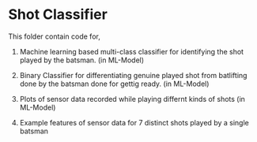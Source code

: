 # Shot Classifier

This folder contain code for,

1. Machine learning based multi-class classifier for identifying the shot played by the batsman. (in ML-Model)

2. Binary Classifier for differentiating genuine played shot from batlifting done by the batsman done for gettig ready. (in ML-Model)

3. Plots of sensor data recorded while playing differnt kinds of shots (in ML-Model)

4. Example features of sensor data for 7 distinct shots played by a single batsman